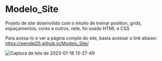 # Modelo_Site

Projeto de site desenvilido com o intuito  de treinar position, grids, espaçamentos, cores e outros, nele, foi usado HTML e CSS

Para acesa-lo e ver a página comple do site, basta acessar o link abaixo:
https://wendel25.github.io/Modelo_Site/

![Captura de tela de 2023-01-18 13-37-49](https://user-images.githubusercontent.com/69828304/213241103-e1552bbb-a9f3-418c-994f-62191e762eb6.png)
